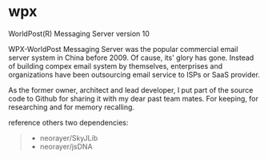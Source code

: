 # wpx
WorldPost(R) Messaging Server version 10

WPX-WorldPost Messaging Server was the popular commercial email server system in China before 2009. 
Of cause, its' glory has gone. Instead of building compex email system by themselves, enterprises and organizations have been outsourcing email service to ISPs or SaaS provider. 

As the former owner, architect and lead developer, I put part of the source code to Github for sharing it with my dear past team mates. For keeping, for researching and for memory recalling.


reference others two dependencies:

>- neorayer/SkyJLib
>- neorayer/jsDNA


